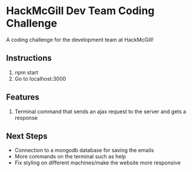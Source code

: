 # HackMcGill Dev Team Coding Challenge

A coding challenge for the development team at HackMcGill!

## Instructions

1. npm start
2. Go to localhost:3000

## Features

1. Terminal command that sends an ajax request to the server and gets a response

## Next Steps
- Connection to a mongodb database for saving the emails
- More commands on the terminal such as help
- Fix styling on different machines/make the website more responsive
